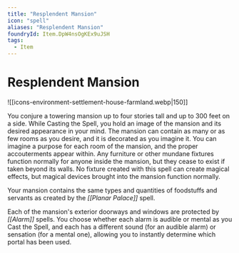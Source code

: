 ```yaml
---
title: "Resplendent Mansion"
icon: "spell"
aliases: "Resplendent Mansion"
foundryId: Item.DpW4nsOgKEx9uJSH
tags:
  - Item
---
```


# Resplendent Mansion
![[icons-environment-settlement-house-farmland.webp|150]]

You conjure a towering mansion up to four stories tall and up to 300 feet on a side. While Casting the Spell, you hold an image of the mansion and its desired appearance in your mind. The mansion can contain as many or as few rooms as you desire, and it is decorated as you imagine it. You can imagine a purpose for each room of the mansion, and the proper accouterments appear within. Any furniture or other mundane fixtures function normally for anyone inside the mansion, but they cease to exist if taken beyond its walls. No fixture created with this spell can create magical effects, but magical devices brought into the mansion function normally.

Your mansion contains the same types and quantities of foodstuffs and servants as created by the _[[Planar Palace]]_ spell.

Each of the mansion's exterior doorways and windows are protected by _[[Alarm]]_ spells. You choose whether each alarm is audible or mental as you Cast the Spell, and each has a different sound (for an audible alarm) or sensation (for a mental one), allowing you to instantly determine which portal has been used.
